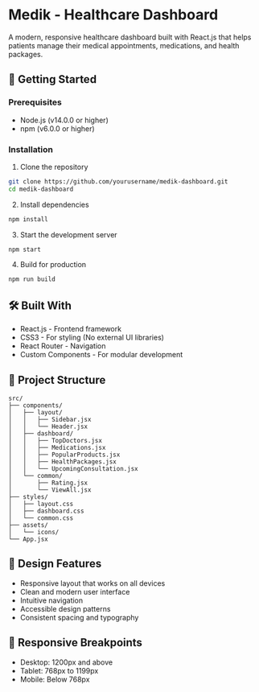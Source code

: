 # Medik - Healthcare Dashboard

A modern, responsive healthcare dashboard built with React.js that helps patients manage their medical appointments, medications, and health packages.



## 🚀 Getting Started

### Prerequisites

- Node.js (v14.0.0 or higher)
- npm (v6.0.0 or higher)

### Installation

1. Clone the repository
```bash
git clone https://github.com/yourusername/medik-dashboard.git
cd medik-dashboard
```

2. Install dependencies
```bash
npm install
```

3. Start the development server
```bash
npm start
```

4. Build for production
```bash
npm run build
```

## 🛠️ Built With

- React.js - Frontend framework
- CSS3 - For styling (No external UI libraries)
- React Router - Navigation
- Custom Components - For modular development

## 📁 Project Structure

```
src/
├── components/
│   ├── layout/
│   │   ├── Sidebar.jsx
│   │   └── Header.jsx
│   ├── dashboard/
│   │   ├── TopDoctors.jsx
│   │   ├── Medications.jsx
│   │   ├── PopularProducts.jsx
│   │   ├── HealthPackages.jsx
│   │   └── UpcomingConsultation.jsx
│   └── common/
│       ├── Rating.jsx
│       └── ViewAll.jsx
├── styles/
│   ├── layout.css
│   ├── dashboard.css
│   └── common.css
├── assets/
│   └── icons/
└── App.jsx
```

## 🎨 Design Features

- Responsive layout that works on all devices
- Clean and modern user interface
- Intuitive navigation
- Accessible design patterns
- Consistent spacing and typography

## 📱 Responsive Breakpoints

- Desktop: 1200px and above
- Tablet: 768px to 1199px
- Mobile: Below 768px
